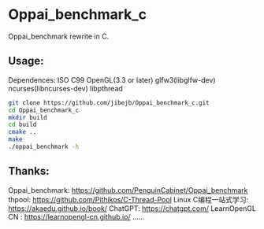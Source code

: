 # Oppai_benchmark_c

Oppai_benchmark rewrite in C.

## Usage:

Dependences: ISO C99 OpenGL(3.3 or later) glfw3(libglfw-dev) ncurses(libncurses-dev) libpthread

```bash
git clone https://github.com/jibejb/Oppai_benchmark_c.git
cd Oppai_benchmark_c
mkdir build
cd build
cmake ..
make
./oppai_benchmark -h
```

## Thanks:
Oppai_benchmark: https://github.com/PenguinCabinet/Oppai_benchmark
thpool: https://github.com/Pithikos/C-Thread-Pool
Linux C编程一站式学习: https://akaedu.github.io/book/
ChatGPT: https://chatgpt.com/
LearnOpenGL CN : https://learnopengl-cn.github.io/
......

